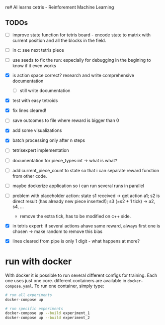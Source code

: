 re# AI learns cetris - Reinforement Machine Learning


## TODOs
- [ ] improve state function for tetris board - encode state to matrix with current position and all the blocks in the field. 
- [ ] in c: see next tetris piece
- [ ] use seeds to fix the run: especially for debugging in the begining to know if it even works


- [x] is action space correct? research and write comprehensive documentation
    - [ ] still write documentation
- [x] test with easy tetroids
- [x] fix lines cleared!
- [ ] save outcomes to file where reward is bigger than 0
- [x] add some visualizations
- [x] batch processing only after n steps
- [ ] tetrisexpert implementation


- [ ] documentation for piece_types:int  -> what is what?
- [ ] add current_piece_count to state so that i can separate reward function from other code. 
- [ ] maybe dockerize application so i can run several runs in parallel

- [ ] problem with placeholder action: state s1 received -> get action a1; s2 is direct result (has already new piece inserted!); s3 (=s2 + 1 tick) -> a2, s4, ...
    - remove the extra tick, has to be modified on c++ side. 


- [x] in tetris expert: if several actions ahave same reward, always first one is chosen -> make random to remove this bias
- [x] lines cleared from pipe is only 1 digit - what happens at more?


# run with docker
With docker it is possible to run several different configs for training. Each one uses just one core. 
different containers are available in `docker-compose.yaml`. 
To run one container, simply type: 

```bash
# run all experiments
docker-compose up

# run specific experiments
docker-compose up --build experiment_1
docker-compose up --build experiment_2

```